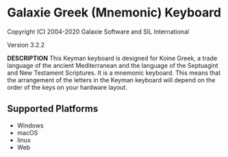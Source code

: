 Galaxie Greek (Mnemonic) Keyboard
=====================

Copyright (C) 2004-2020 Galaxie Software and SIL International

Version 3.2.2

__DESCRIPTION__
This Keyman keyboard is designed for Koine Greek, a trade language of the ancient Mediterranean and the language of the Septuagint and New Testament Scriptures. It is a mnemonic keyboard. This means that the arrangement of the letters in the Keyman keyboard will depend on the order of the keys on your hardware layout.

Supported Platforms
-------------------
 * Windows
 * macOS
 * linux
 * Web

